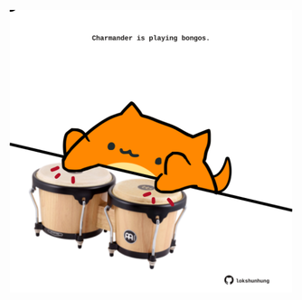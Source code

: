 <!-- built at 10/05/2025, 13:05:40 UTC -->
<p align="center">
  <img width="500" height="500" src="./ReadmeImage.svg">
</p>
